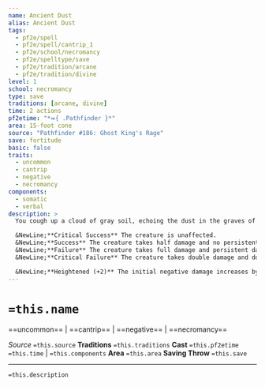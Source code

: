 ```yaml
---
name: Ancient Dust
alias: Ancient Dust
tags:
  - pf2e/spell
  - pf2e/spell/cantrip_1
  - pf2e/school/necromancy
  - pf2e/spelltype/save
  - pf2e/tradition/arcane
  - pf2e/tradition/divine
level: 1
school: necromancy
type: save
traditions: [arcane, divine]
time: 2 actions
pf2etime: "*⬺{ .Pathfinder }*"
area: 15-foot cone
source: "Pathfinder #186: Ghost King's Rage"
save: fortitude
basic: false
traits:
  - uncommon
  - cantrip
  - negative
  - necromancy
components:
  - somatic
  - verbal
description: >
  You cough up a cloud of gray soil, echoing the dust in the graves of Kemnebi's many victims. Each creature in the area takes negative damage equal to your spellcasting modifier and 1 persistent negative damage depending on its Fortitude save.

  &NewLine;**Critical Success** The creature is unaffected.
  &NewLine;**Success** The creature takes half damage and no persistent damage.
  &NewLine;**Failure** The creature takes full damage and persistent damage.
  &NewLine;**Critical Failure** The creature takes double damage and double the persistent damage.

  &NewLine;**Heightened (+2)** The initial negative damage increases by 1d6, and the persistent damage increases by 1.
---
```

# `=this.name`
==uncommon== | ==cantrip== | ==negative== | ==necromancy==

*Source* `=this.source`
**Traditions** `=this.traditions`
**Cast** `=this.pf2etime` `=this.time` | `=this.components`
**Area** `=this.area`
**Saving Throw** `=this.save`

***
`=this.description`